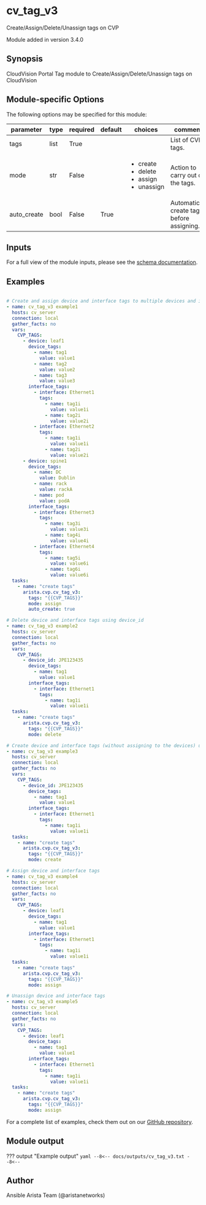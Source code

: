 # cv_tag_v3

Create/Assign/Delete/Unassign tags on CVP

Module added in version 3.4.0
## Synopsis

CloudVision Portal Tag module to Create/Assign/Delete/Unassign tags on CloudVision

## Module-specific Options

The following options may be specified for this module:

| parameter | type | required | default | choices | comments |
| ------------- |-------------| ---------|----------- |--------- |--------- |
| tags  |   list | True  |  | | List of CVP tags. |
| mode  |   str | False  |  | <ul> <li>create</li>  <li>delete</li>  <li>assign</li>  <li>unassign</li> </ul> | Action to carry out on the tags. |
| auto_create  |   bool | False  |  True  | | Automatically create tags before assigning. |

## Inputs

For a full view of the module inputs, please see the [schema documentation](../schema/cv_tag_v3.md).

## Examples

```yaml

# Create and assign device and interface tags to multiple devices and interfaces
- name: cv_tag_v3 example1
  hosts: cv_server
  connection: local
  gather_facts: no
  vars:
    CVP_TAGS:
      - device: leaf1
        device_tags:
          - name: tag1
            value: value1
          - name: tag2
            value: value2
          - name: tag3
            value: value3
        interface_tags:
          - interface: Ethernet1
            tags:
              - name: tag1i
                value: value1i
              - name: tag2i
                value: value2i
          - interface: Ethernet2
            tags:
              - name: tag1i
                value: value1i
              - name: tag2i
                value: value2i
      - device: spine1
        device_tags:
          - name: DC
            value: Dublin
          - name: rack
            value: rackA
          - name: pod
            value: podA
        interface_tags:
          - interface: Ethernet3
            tags:
              - name: tag3i
                value: value3i
              - name: tag4i
                value: value4i
          - interface: Ethernet4
            tags:
              - name: tag5i
                value: value6i
              - name: tag6i
                value: value6i
  tasks:
    - name: "create tags"
      arista.cvp.cv_tag_v3:
        tags: "{{CVP_TAGS}}"
        mode: assign
        auto_create: true

# Delete device and interface tags using device_id
- name: cv_tag_v3 example2
  hosts: cv_server
  connection: local
  gather_facts: no
  vars:
    CVP_TAGS:
      - device_id: JPE123435
        device_tags:
          - name: tag1
            value: value1
        interface_tags:
          - interface: Ethernet1
            tags:
              - name: tag1i
                value: value1i
  tasks:
    - name: "create tags"
      arista.cvp.cv_tag_v3:
        tags: "{{CVP_TAGS}}"
        mode: delete

# Create device and interface tags (without assigning to the devices) using device_id
- name: cv_tag_v3 example3
  hosts: cv_server
  connection: local
  gather_facts: no
  vars:
    CVP_TAGS:
      - device_id: JPE123435
        device_tags:
          - name: tag1
            value: value1
        interface_tags:
          - interface: Ethernet1
            tags:
              - name: tag1i
                value: value1i
  tasks:
    - name: "create tags"
      arista.cvp.cv_tag_v3:
        tags: "{{CVP_TAGS}}"
        mode: create

# Assign device and interface tags
- name: cv_tag_v3 example4
  hosts: cv_server
  connection: local
  gather_facts: no
  vars:
    CVP_TAGS:
      - device: leaf1
        device_tags:
          - name: tag1
            value: value1
        interface_tags:
          - interface: Ethernet1
            tags:
              - name: tag1i
                value: value1i
  tasks:
    - name: "create tags"
      arista.cvp.cv_tag_v3:
        tags: "{{CVP_TAGS}}"
        mode: assign

# Unassign device and interface tags
- name: cv_tag_v3 example5
  hosts: cv_server
  connection: local
  gather_facts: no
  vars:
    CVP_TAGS:
      - device: leaf1
        device_tags:
          - name: tag1
            value: value1
        interface_tags:
          - interface: Ethernet1
            tags:
              - name: tag1i
                value: value1i
  tasks:
    - name: "create tags"
      arista.cvp.cv_tag_v3:
        tags: "{{CVP_TAGS}}"
        mode: assign

```

For a complete list of examples, check them out on our [GitHub repository](https://github.com/aristanetworks/ansible-cvp/tree/devel/ansible_collections/arista/cvp/examples).

## Module output

??? output "Example output"
    ```yaml
    --8<--
    docs/outputs/cv_tag_v3.txt
    --8<--
    ```

## Author

Ansible Arista Team (@aristanetworks)

